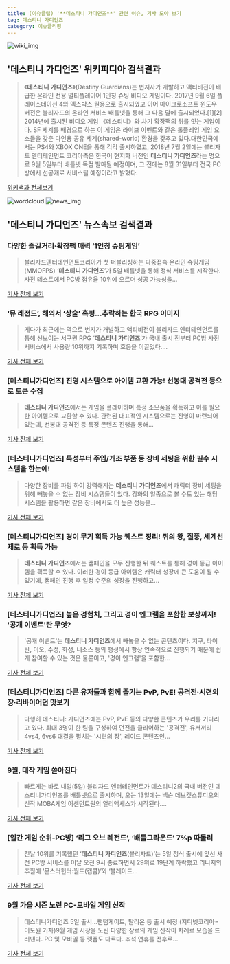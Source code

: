 ```yaml
---
title: (이슈클립) '**데스티니 가디언즈**' 관련 이슈, 기사 모아 보기
tag: 데스티니 가디언즈
category: 이슈클리핑
---
```

![wiki_img](https://user-images.githubusercontent.com/42597476/44503234-41136a80-a6d0-11e8-9071-6fc6418eafe4.png)
## **'**데스티니 가디언즈**'** 위키피디아 검색결과
>《**데스티니 가디언즈**》(Destiny Guardians)는 번지사가 개발하고 액티비전이 배급한 온라인 전용 멀티플레이어 1인칭 슈팅 비디오 게임이다. 2017년 9월 6일 플레이스테이션 4와 엑스박스 원용으로 출시되었고 이어 마이크로소프트 윈도우 버전은 블리자드의 온라인 서비스 배틀넷을 통해 그 다음 달에 출시되었다.[1][2] 2014년에 출시된 비디오 게임 《데스티니》와 차기 확장팩의 뒤를 잇는 게임이다. SF 세계를 배경으로 하는 이 게임은 라이브 이벤트와 같은 롤플레잉 게임 요소들을 갖춘 다인용 공유 세계(shared-world) 환경을 갖추고 있다.대한민국에서는 PS4와 XBOX ONE을 통해 각각 출시하였고, 2018년 7월 2일에는 블리자드 엔터테인먼트 코리아측은 한국어 현지화 버전인 **데스티니 가디언즈**라는 명으로 9월 5일부터 배틀넷 독점 발매될 예정이며, 그 전에는 8월 31일부터 전국 PC방에서 선공개로 서비스될 예정이라고 밝혔다.

<a href="https://ko.wikipedia.org/wiki/데스티니 가디언즈" target="_blank">위키백과 전체보기</a>

![wordcloud](https://s3.ap-northeast-2.amazonaws.com/lyrics101-wordcloud/2018-09-05-1536081343.png)
![news_img](https://user-images.githubusercontent.com/42597476/44507050-1206f400-a6e4-11e8-8d98-7ffbfebb353f.png)
## **'**데스티니 가디언즈**'** 뉴스속보 검색결과
### 다양한 즐길거리·확장팩 매력 ‘1인칭 슈팅게임’

>블리자드엔터테인먼트코리아가 첫 퍼블리싱하는 다중접속 온라인 슈팅게임(MMOFPS) ‘**데스티니 가디언즈**’가 5일 배틀넷을 통해 정식 서비스를 시작한다. 사전 테스트에서 PC방 점유율 10위에 오르며 성공 가능성을...

<a href="http://sports.donga.com/3/all/20180903/91820290/3" target="_blank">기사 전체 보기</a>

### ‘뮤 레전드’, 해외서 ‘상술’ 혹평…추락하는 한국 RPG 이미지

>게다가 최근에는 역으로 번지가 개발하고 액티비전이 블리자드 엔터테인먼트를 통해 선보이는 서구권 RPG ‘**데스티니 가디언즈**’가 국내 출시 전부터 PC방 사전 서비스에서 사용량 10위까지 기록하며 호응을 이끌었다....

<a href="http://www.kukinews.com/news/article.html?no=582257" target="_blank">기사 전체 보기</a>

### [데스티니가디언즈] 진영 시스템으로 아이템 교환 가능! 선봉대 공격전 등으로 토큰 수집

>**데스티니 가디언즈**에서는 게임을 플레이하며 특정 소모품을 획득하고 이를 필요한 아이템으로 교환할 수 있다. 관련된 대표적인 시스템으로는 진영이 마련되어 있는데, 선봉대 공격전 등 특정 콘텐츠 진행을 통해...

<a href="http://www.inven.co.kr/webzine/news/?news=206480&site=destinyguardians" target="_blank">기사 전체 보기</a>

### [데스티니가디언즈] 특성부터 주입/개조 부품 등 장비 세팅을 위한 필수 시스템을 한눈에!

>다양한 장비를 파밍 하여 강력해지는 **데스티니 가디언즈**에서 캐릭터 장비 세팅을 위해 빼놓을 수 없는 장비 시스템들이 있다. 강화의 일종으로 볼 수도 있는 해당 시스템을 활용하면 같은 장비에서도 더 높은 성능을...

<a href="http://www.inven.co.kr/webzine/news/?news=206481&site=destinyguardians" target="_blank">기사 전체 보기</a>

### [데스티니가디언즈] 경이 무기 획득 가능 퀘스트 정리! 쥐의 왕, 질풍, 세계선 제로 등 획득 가능

>**데스티니 가디언즈**에서는 캠페인을 모두 진행한 뒤 퀘스트를 통해 경이 등급 아이템을 획득할 수 있다. 이러한 경이 등급 아이템은 캐릭터 성장에 큰 도움이 될 수 있기에, 캠페인 진행 후 일정 수준의 성장을 진행하고...

<a href="http://www.inven.co.kr/webzine/news/?news=206531&site=destinyguardians" target="_blank">기사 전체 보기</a>

### [데스티니가디언즈] 높은 경험치, 그리고 경이 엔그램을 포함한 보상까지! '공개 이벤트'란 무엇?

>'공개 이벤트'는 **데스티니 가디언즈**에서 빼놓을 수 없는 콘텐츠이다. 지구, 타이탄, 이오, 수성, 화성, 네소스 등의 행성에서 항상 연속적으로 진행되기 때문에 쉽게 참여할 수 있는 것은 물론이고, '경이 엔그램'을 포함한...

<a href="http://www.inven.co.kr/webzine/news/?news=206529&site=destinyguardians" target="_blank">기사 전체 보기</a>

### [데스티니가디언즈] 다른 유저들과 함께 즐기는 PvP, PvE! 공격전·시련의 장·리바이어던 맛보기

>다행히 데스티니: 가디언즈에는 PvP, PvE 등의 다양한 콘텐츠가 우리를 기다리고 있다. 최대 3명이 한 팀을 구성하여 던전을 클리어하는 '공격전', 유저끼리 4vs4, 6vs6 대결을 펼치는 '시련의 장', 레이드 콘텐츠인...

<a href="http://www.inven.co.kr/webzine/news/?news=206110&site=destinyguardians" target="_blank">기사 전체 보기</a>

### 9월, 대작 게임 쏟아진다

>빠르게는 바로 내일(5일) 블리자드 엔터테인먼트가 데스티니2의 국내 버전인 데스티니가디언즈를 배틀넷으로 출시하며, 오는 13일에는 넥슨 데브캣스튜디오의 신작 MOBA게임 어센던트원의 얼리액세스가 시작된다....

<a href="http://www.gameple.co.kr/news/articleView.html?idxno=143773" target="_blank">기사 전체 보기</a>

### [일간 게임 순위-PC방] ‘리그 오브 레전드’, ‘배틀그라운드’ 7%p 따돌려

>전날 10위를 기록했던 ‘**데스티니 가디언즈**(블리자드)’는 5일 정식 출시에 앞선 사전 PC방 서비스를 이날 오전 9시 종료하면서 29위로 19단계 하락했고 리니지의 추월에 ‘몬스터헌터:월드(캡콤)’와 ‘블레이드...

<a href="http://www.kukinews.com/news/article.html?no=582516" target="_blank">기사 전체 보기</a>

### 9월 가을 시즌 노린 PC-모바일 게임 신작

>데스티니가디언즈 5일 출시...팬텀게이트, 탈리온 등 출시 예정 (지디넷코리아=이도원 기자)9월 게임 시장을 노린 다양한 장르의 게임 신작이 차례로 모습을 드러낸다. PC 및 모바일 등 랫폼도 다르다. 추석 연휴를 전후로...

<a href="http://www.zdnet.co.kr/ArticleView.asp?artice_id=20180904101112" target="_blank">기사 전체 보기</a>


